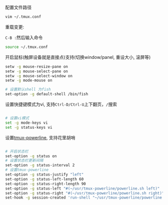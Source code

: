 配置文件路径

```bash
vim ~/.tmux.conf
```

重载变更:

`C-B :`然后输入命令

```bash
source ~/.tmux.conf
```


开启鼠标(触屏设备就是直接点)支持(切换window/panel, 重设大小, 滚屏等)

```bash
setw -g mouse-resize-pane on
setw -g mouse-select-pane on
setw -g mouse-select-window on
setw -g mode-mouse on

# 设置默认shell 为fish
set-option -g default-shell /bin/fish
```

设置快捷键模式为vi, 支持`Ctrl-D/Ctrl-U`上下翻页，`/`搜索
```bash

# 设置vi模式
set -g mode-keys vi
set -g status-keys vi
```

设置[tmux-powerline](https://github.com/erikw/tmux-powerline), 支持花里胡哨
```bash

# 开启状态栏
set-option -g status on
# 设置状态栏更新间隔
set-option -g status-interval 2
# 设置tmux-powerline
set-option -g status-justify "left"
set-option -g status-left-length 60
set-option -g status-right-length 90
set-option -g status-left "#(~/usr/tmux-powerline/powerline.sh left)"
set-option -g status-right "#(~/usr/tmux-powerline/powerline.sh right)"
set-hook -g session-created 'run-shell "~/usr/tmux-powerline/powerline.sh init"' # prettifies the window-status segments

```
